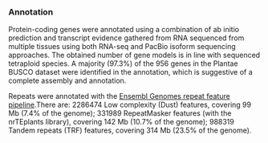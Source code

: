 ### Annotation

Protein-coding genes were annotated using a combination of ab initio prediction and transcript evidence gathered from RNA sequenced from multiple tissues using both RNA-seq and PacBio isoform sequencing approaches. The obtained number of gene models is in line with sequenced tetraploid species. A majority (97.3%) of the 956 genes in the Plantae BUSCO dataset were identified in the annotation, which is suggestive of a complete assembly and annotation.

Repeats were annotated with the [Ensembl Genomes repeat feature pipeline](http://plants.ensembl.org/info/genome/annotation/repeat_features.html).There are: 2286474 Low complexity (Dust) features, covering 99 Mb (7.4% of the genome); 331989 RepeatMasker features (with the nrTEplants library), covering 142 Mb (10.7% of the genome); 988319 Tandem repeats (TRF) features, covering 314 Mb (23.5% of the genome).
